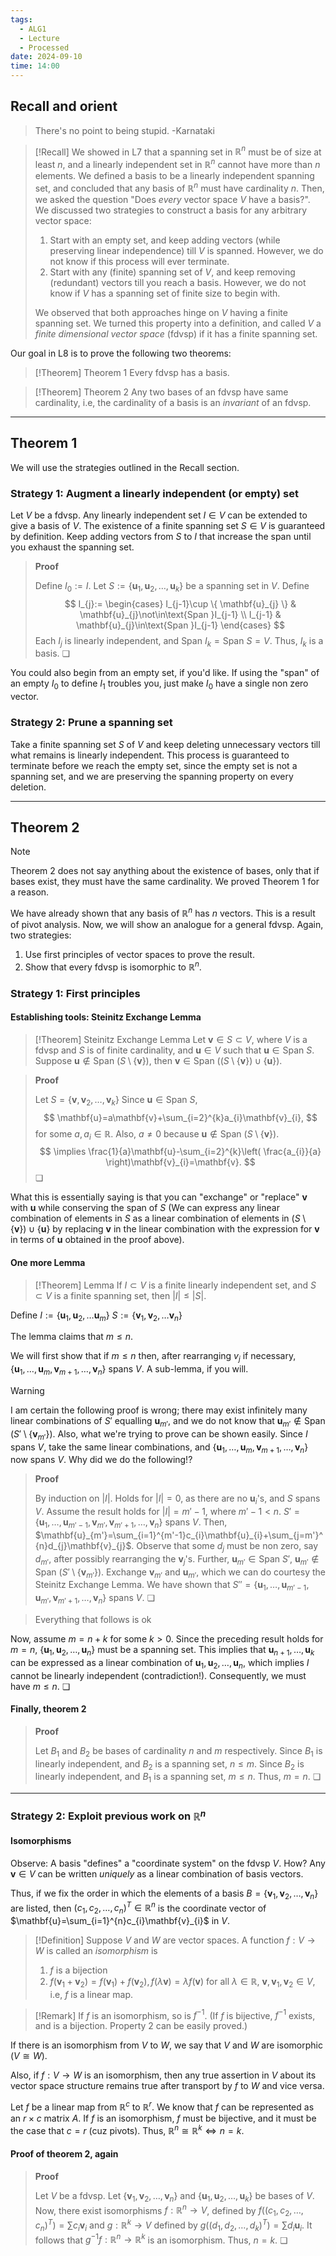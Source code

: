 ```yaml
---
tags:
  - ALG1
  - Lecture
  - Processed
date: 2024-09-10
time: 14:00
---
```

## Recall and orient

>There's no point to being stupid. 
>-Karnataki


>[!Recall]
>We showed in L7 that a spanning set in $\mathbb{R}^{n}$ must be of size at least $n$, and a linearly independent set in $\mathbb{R}^{n}$ cannot have more than $n$ elements. We defined a basis to be a linearly independent spanning set, and concluded that any basis of $\mathbb{R}^{n}$ must have cardinality $n$. Then, we asked the question "Does *every* vector space $V$ have a basis?". We discussed two strategies to construct a basis for any arbitrary vector space:
>1. Start with an empty set, and keep adding vectors (while preserving linear independence) till $V$ is spanned. However, we do not know if this process will ever terminate.
>2. Start with any (finite) spanning set of $V$, and keep removing (redundant) vectors till you reach a basis. However, we do not know if $V$ has a spanning set of finite size to begin with.
>
>We observed that both approaches hinge on $V$ having a finite spanning set. We turned this property into a definition, and called $V$ a *finite dimensional vector space* (fdvsp) if it has a finite spanning set.

Our goal in L8 is to prove the following two theorems:

>[!Theorem] Theorem 1
>Every fdvsp has a basis.

>[!Theorem] Theorem 2
>Any two bases of an fdvsp have same cardinality, i.e, the cardinality of a basis is an *invariant* of an fdvsp.

---
## Theorem 1

We will use the strategies outlined in the Recall section.
### Strategy 1: Augment a linearly independent (or empty) set

Let $V$ be a fdvsp. Any linearly independent set $I\in V$ can be extended to give a basis of $V$. The existence of a finite spanning set  $S\in V$ is guaranteed by definition. Keep adding vectors from $S$ to $I$ that increase the span until you exhaust the spanning set. 

>**Proof**
>
>Define $I_{0}:=I$.
>Let $S:=\{ \mathbf{u}_{1}, \mathbf{u}_{2}, \dots, \mathbf{u}_{k} \}$ be a spanning set in $V$.
>Define
>$$
>I_{j}:=
>\begin{cases}
>I_{j-1}\cup \{ \mathbf{u}_{j} \} & \mathbf{u}_{j}\not\in\text{Span }I_{j-1} \\
>I_{j-1} & \mathbf{u}_{j}\in\text{Span }I_{j-1}
>\end{cases}
>$$
>Each $I_{j}$ is linearly independent, and $\text{Span }I_{k}=\text{Span }S=V$.
>Thus, $I_{k}$ is a basis. ❏

You could also begin from an empty set, if you'd like. If using the "span" of an empty $I_{0}$ to define $I_{1}$ troubles you, just make $I_{0}$ have a single non zero vector.
### Strategy 2: Prune a spanning set

Take a finite spanning set $S$ of $V$ and keep deleting unnecessary vectors till what remains is linearly independent. This process is guaranteed to terminate before we reach the empty set, since the empty set is not a spanning set, and we are preserving the spanning property on every deletion.

---
## Theorem 2

>[!Note]
>Theorem 2 does not say anything about the existence of bases, only that if bases exist, they must have the same cardinality. We proved Theorem 1 for a reason.

We have already shown that any basis of $\mathbb{R}^{n}$ has $n$ vectors. This is a result of pivot analysis. Now, we will show an analogue for a general fdvsp. Again, two strategies:
1. Use first principles of vector spaces to prove the result.
2. Show that every fdvsp is isomorphic to $\mathbb{R}^{n}$. 

### Strategy 1: First principles

#### Establishing tools: Steinitz Exchange Lemma

>[!Theorem] Steinitz Exchange Lemma
>Let $\mathbf{v}\in S\subset V$, where $V$ is a fdvsp and $S$ is of finite cardinality, and $\mathbf{u}\in V$ such that $\mathbf{u}\in\text{Span }S$. Suppose $\mathbf{u}\not\in\text{Span }(S\setminus \{ \mathbf{v} \})$, then $\mathbf{v}\in\text{Span }((S\setminus \{ \mathbf{v} \})\cup \{ \mathbf{u} \})$.

>**Proof**
>
>Let $S=\{ \mathbf{v}, \mathbf{v}_{2}, \dots, \mathbf{v}_{k} \}$
>Since $\mathbf{u}\in\text{Span }S$,
>$$
>\mathbf{u}=a\mathbf{v}+\sum_{i=2}^{k}a_{i}\mathbf{v}_{i}, 
>$$
>for some $a, a_{i}\in \mathbb{R}$. 
>Also, $a\ne 0$ because $\mathbf{u}\notin\text{Span }(S\setminus \{ \mathbf{v} \})$.
>$$
>\implies \frac{1}{a}\mathbf{u}-\sum_{i=2}^{k}\left( \frac{a_{i}}{a} \right)\mathbf{v}_{i}=\mathbf{v}.
>$$
>❏

What this is essentially saying is that you can "exchange" or "replace" $\mathbf{v}$ with $\mathbf{u}$ while conserving the span of $S$ (We can express any linear combination of elements in $S$ as a linear combination of elements in $(S\setminus \{ \mathbf{v} \})\cup \{ \mathbf{u} \}$ by replacing $\mathbf{v}$ in the linear combination with the expression for $\mathbf{v}$  in terms of $\mathbf{u}$ obtained in the proof above). 


#### One more Lemma

>[!Theorem] Lemma
>If $I\subset V$ is a finite linearly independent set, and $S\subset V$ is a finite spanning set, then $|I|\le|S|$. 

Define
$I:=\{ \mathbf{u}_{1}, \mathbf{u}_{2}, \dots \mathbf{u}_{m} \}$
$S:=\{ \mathbf{v}_{1}, \mathbf{v}_{2}, \dots \mathbf{v}_{n} \}$

The lemma claims that $m\le n$.

We will first show that if $m\le n$ then, after rearranging $v_{j}$ if necessary, $\{ \mathbf{u}_{1}, \dots, \mathbf{u}_{m}, \mathbf{v}_{m+1}, \dots, \mathbf{v}_{n} \}$ spans $V$. A sub-lemma, if you will.

>[!Warning]
>I am certain the following proof is wrong; there may exist infinitely many linear combinations of $S'$ equalling $\mathbf{u}_{m'}$, and we do not know that $\mathbf{u}_{m'}\not\in\text{Span }(S'\setminus \{ \mathbf{v}_{m'} \})$. Also, what we're trying to prove can be shown easily. Since $I$ spans $V$, take the same linear combinations, and $\{ \mathbf{u}_{1}, \dots, \mathbf{u}_{m}, \mathbf{v}_{m+1}, \dots, \mathbf{v}_{n} \}$ now spans $V$. Why did we do the following!?


>**Proof**
>
>By induction on $|I|$.
>Holds for $|I|=0$, as there are no $\mathbf{u}_{i}$'s, and $S$ spans $V$. 
>Assume the result holds for $|I|=m'-1$, where $m'-1< n$. 
>$S'=\{ \mathbf{u}_{1}, \dots, \mathbf{u}_{m'-1}, \mathbf{v}_{m'}, \mathbf{v}_{m'+1}, \dots, \mathbf{v}_{n} \}$ spans $V$. 
>Then, $\mathbf{u}_{m'}=\sum_{i=1}^{m'-1}c_{i}\mathbf{u}_{i}+\sum_{j=m'}^{n}d_{j}\mathbf{v}_{j}$. Observe that some $d_{j}$ must be non zero, say $d_{m'}$, after possibly rearranging the $\mathbf{v}_{j}$'s.
>Further, $\mathbf{u}_{m'}\in\text{Span }S'$, $\mathbf{u}_{m'}\not\in\text{Span }(S'\setminus \{ \mathbf{v}_{m'} \})$.
>Exchange $\mathbf{v}_{m'}$ and $\mathbf{u}_{m'}$, which we can do courtesy the Steinitz Exchange Lemma.
>We have shown that $S''=\{ \mathbf{u}_{1}, \dots, \mathbf{u}_{m'-1}, \mathbf{u}_{m'}, \mathbf{v}_{m'+1}, \dots, \mathbf{v}_{n} \}$ spans $V$. 
>❏


> Everything that follows is ok

Now, assume $m=n+k$ for some $k> 0$. Since the preceding result holds for $m=n$, $\{ \mathbf{u}_{1}, \mathbf{u}_{2}, \dots, \mathbf{u}_{n} \}$ must be a spanning set. This implies that $\mathbf{u}_{n+1}, \dots, \mathbf{u}_{k}$ can be expressed as a linear combination of $\mathbf{u}_{1}, \mathbf{u}_{2}, \dots, \mathbf{u}_{n}$, which implies $I$ cannot be linearly independent (contradiction!). Consequently, we must have  $m\le n$. ❏
#### Finally, theorem 2

>**Proof**
>
>Let $B_{1}$ and $B_{2}$ be bases of cardinality $n$ and $m$ respectively.
>Since $B_{1}$ is linearly independent, and $B_{2}$ is a spanning set, $n\le m$.
>Since $B_{2}$ is linearly independent, and $B_{1}$ is a spanning set, $m\le n$.
>Thus, $m=n$. ❏

---
### Strategy 2: Exploit previous work on $\mathbb{R}^{n}$

#### Isomorphisms

Observe: A basis "defines" a "coordinate system" on the fdvsp $V$. How? Any $\mathbf{v}\in V$ can be written *uniquely* as a linear combination of basis vectors.

Thus, if we fix the order in which the elements of a basis $B=\{ \mathbf{v}_{1}, \mathbf{v}_{2}, \dots, \mathbf{v}_{n} \}$ are listed, then $(c_{1}, c_{2}, \dots, c_{n})^{T}\in\mathbb{R}^{n}$ is the coordinate vector of $\mathbf{u}=\sum_{i=1}^{n}c_{i}\mathbf{v}_{i}$ in $V$. 

>[!Definition]
>Suppose $V$ and $W$ are vector spaces. A function $f:V\to W$ is called an *isomorphism* is
>1. $f$ is a bijection
>2. $f(\mathbf{v}_{1}+\mathbf{v}_{2})=f(\mathbf{v}_{1})+f(\mathbf{v}_{2}), f(\lambda \mathbf{v})=\lambda f(\mathbf{v})$ for all $\lambda\in \mathbb{R}$, $\mathbf{v}, \mathbf{v}_{1}, \mathbf{v}_{2}\in V$, i.e, $f$ is a linear map.

>[!Remark]
>If $f$ is an isomorphism, so is $f^{-1}$. (If $f$ is bijective, $f^{-1}$ exists, and is a bijection. Property 2 can be easily proved.)

If there is an isomorphism from $V$ to $W$, we say that $V$ and $W$ are isomorphic ($V\cong W$).

Also, if $f:V\to W$ is an isomorphism, then any true assertion in $V$ about its vector space structure remains true after transport by $f$ to $W$ and vice versa. 

Let $f$ be a linear map from $\mathbb{R}^{c}$ to $\mathbb{R}^{r}$. We know that $f$ can be represented as an $r\times c$ matrix $A$. If $f$ is an isomorphism, $f$ must be bijective, and it must be the case that $c=r$ (cuz pivots).
Thus, $\mathbb{R}^{n}\cong\mathbb{R}^{k}\iff n=k$. 
#### Proof of theorem 2, again

>**Proof**
>
>Let $V$ be a fdvsp.
>Let $\{ \mathbf{v}_{1}, \mathbf{v}_{2}, \dots, \mathbf{v}_{n} \}$ and $\{ \mathbf{u}_{1}, \mathbf{u}_{2}, \dots, \mathbf{u}_{k} \}$ be bases of $V$.
>Now, there exist isomorphisms $f:\mathbb{R}^{n}\to V$, defined by $f\left((c_{1}, c_{2}, \dots, c_{n})^{T}\right)= \sum c_{i}\mathbf{v}_{i}$ and $g: \mathbb{R}^{k}\to V$ defined by $g((d_{1}, d_{2}, \dots, d_{k})^{T})= \sum d_{i}\mathbf{u}_{i}$. 
>It follows that $g^{-1}f:\mathbb{R}^{n}\to \mathbb{R}^{k}$ is an isomorphism.
>Thus, $n=k$. ❏





